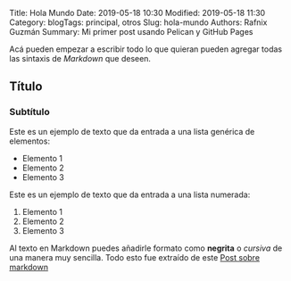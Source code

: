 Title: Hola Mundo
Date: 2019-05-18 10:30
Modified: 2019-05-18 11:30
Category: blogTags: principal, otros
Slug: hola-mundo
Authors: Rafnix Guzmán
Summary: Mi primer post usando Pelican y GitHub Pages

Acá pueden empezar a escribir todo lo que quieran pueden agregar todas las sintaxis de *Markdown* que deseen.
## Título
### Subtítulo
Este es un ejemplo de texto que da entrada a una lista genérica de elementos:
- Elemento 1
- Elemento 2
- Elemento 3

Este es un ejemplo de texto que da entrada a una lista numerada:
1. Elemento 1
2. Elemento 2
3. Elemento 3

Al texto en Markdown puedes añadirle formato como **negrita** o *cursiva* de una manera muy sencilla.
Todo esto fue extraído de este [Post sobre markdown](https://markdown.es/sintaxis-markdown/)
